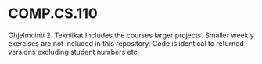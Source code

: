 # COMP.CS.110
Ohjelmointi 2: Tekniikat
Includes the courses larger projects. Smaller weekly exercises are not included in this repository.
Code is identical to returned versions excluding student numbers etc.
